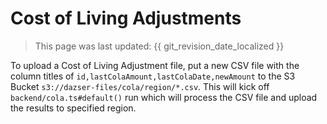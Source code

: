# Cost of Living Adjustments
> This page was last updated: {{ git_revision_date_localized }}

To upload a Cost of Living Adjustment file, put a new CSV file with the column titles of
`id,lastColaAmount,lastColaDate,newAmount` to the S3 Bucket `s3://dazser-files/cola/region/*.csv`. This will kick off
`backend/cola.ts#default()` run which will process the CSV file and upload the results to specified
region.
